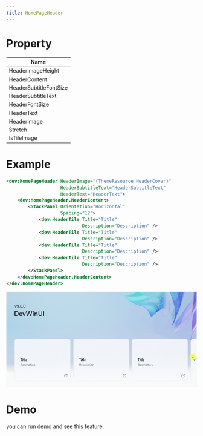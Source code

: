 ```yaml
---
title: HomePageHeader
---
```


# Property

|Name|
|-|
|HeaderImageHeight|
|HeaderContent|
|HeaderSubtitleFontSize|
|HeaderSubtitleText|
|HeaderFontSize|
|HeaderText|
|HeaderImage|
|Stretch|
|IsTileImage|

# Example

```xml
<dev:HomePageHeader HeaderImage="{ThemeResource HeaderCover}"
                    HeaderSubtitleText="HeaderSubtitleText"
                    HeaderText="HeaderText">
    <dev:HomePageHeader.HeaderContent>
        <StackPanel Orientation="Horizontal"
                    Spacing="12">
            <dev:HeaderTile Title="Title"
                            Description="Description" />
            <dev:HeaderTile Title="Title"
                            Description="Description" />
            <dev:HeaderTile Title="Title"
                            Description="Description" />
            <dev:HeaderTile Title="Title"
                            Description="Description" />
        </StackPanel>
    </dev:HomePageHeader.HeaderContent>
</dev:HomePageHeader>
```

![DevWinUI](https://raw.githubusercontent.com/ghost1372/DevWinUI-Resources/refs/heads/main/DevWinUI-Docs/HomePageHeader.gif)

# Demo
you can run [demo](https://github.com/Ghost1372/DevWinUI) and see this feature.
